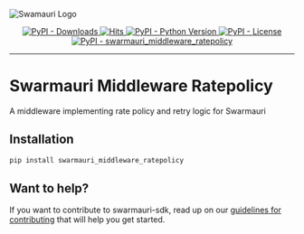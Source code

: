 ![Swamauri Logo](https://res.cloudinary.com/dbjmpekvl/image/upload/v1730099724/Swarmauri-logo-lockup-2048x757_hww01w.png)

<p align="center">
    <a href="https://pypi.org/project/swarmauri_middleware_ratepolicy/">
        <img src="https://img.shields.io/pypi/dm/swarmauri_middleware_ratepolicy" alt="PyPI - Downloads"/>
    </a>
    <a href="https://hits.sh/github.com/swarmauri/swarmauri-sdk/tree/master/pkgs/community/swarmauri_middleware_ratepolicy/">
        <img alt="Hits" src="https://hits.sh/github.com/swarmauri/swarmauri-sdk/tree/master/pkgs/community/swarmauri_middleware_ratepolicy.svg"/>
    </a>
    <a href="https://pypi.org/project/swarmauri_middleware_ratepolicy/">
        <img src="https://img.shields.io/pypi/pyversions/swarmauri_middleware_ratepolicy" alt="PyPI - Python Version"/>
    </a>
    <a href="https://pypi.org/project/swarmauri_middleware_ratepolicy/">
        <img src="https://img.shields.io/pypi/l/swarmauri_middleware_ratepolicy" alt="PyPI - License"/>
    </a>
    <a href="https://pypi.org/project/swarmauri_middleware_ratepolicy/">
        <img src="https://img.shields.io/pypi/v/swarmauri_middleware_ratepolicy?label=swarmauri_middleware_ratepolicy&color=green" alt="PyPI - swarmauri_middleware_ratepolicy"/>
    </a>
</p>

---

# Swarmauri Middleware Ratepolicy

A middleware implementing rate policy and retry logic for Swarmauri

## Installation

```bash
pip install swarmauri_middleware_ratepolicy
```

## Want to help?

If you want to contribute to swarmauri-sdk, read up on our [guidelines for contributing](https://github.com/swarmauri/swarmauri-sdk/blob/master/contributing.md) that will help you get started.
